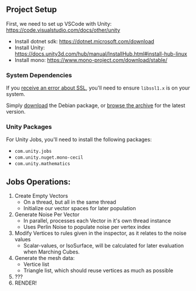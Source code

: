 ## Project Setup

First, we need to set up VSCode with Unity: https://code.visualstudio.com/docs/other/unity
* Install dotnet sdk: https://dotnet.microsoft.com/download
* Install Unity: https://docs.unity3d.com/hub/manual/InstallHub.html#install-hub-linux
* Install mono: https://www.mono-project.com/download/stable/

### System Dependencies

If you [receive an error about SSL](https://forum.unity.com/threads/workaround-for-libssl-issue-on-ubuntu-22-04.1271405/), you'll need to ensure `libssl1.x` is on your system.

Simply [download](http://archive.ubuntu.com/ubuntu/pool/main/o/openssl/libssl1.1_1.1.1f-1ubuntu2.16_amd64.deb) the Debian package, or [browse the archive](http://archive.ubuntu.com/ubuntu/pool/main/o/openssl) for the latest version.

### Unity Packages

For Unity Jobs, you'll need to install the following packages:
* `com.unity.jobs`
* `com.unity.nuget.mono-cecil`
* `com.unity.mathematics`

## Jobs Operations:

1) Create Empty Vectors
    - On a thread, but all in the same thread
    - Initialize our vector spaces for later population
2) Generate Noise Per Vector
    - In parallel, processes each Vector in it's own thread instance
    - Uses Perlin Noise to populate noise per vertex index
3) Modify Vertices to rules given in the inspector, as it relates to the noise values
    - Scalar-values, or IsoSurface, will be calculated for later evaluation when Marching Cubes.
4) Generate the mesh data:
    - Vertice list
    - Triangle list, which should reuse vertices as much as possible
5) ???
6) RENDER!
